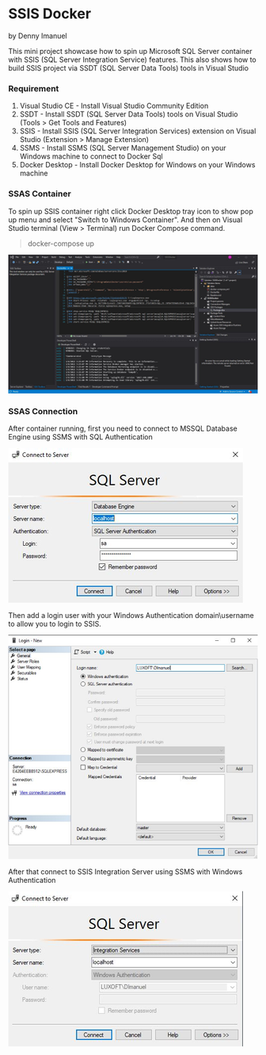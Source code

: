 # SSIS Docker
by Denny Imanuel

This mini project showcase how to spin up Microsoft SQL Server container with SSIS (SQL Server Integration Service) features. 
This also shows how to build SSIS project via SSDT (SQL Server Data Tools) tools in Visual Studio


### Requirement
1. Visual Studio CE - Install Visual Studio Community Edition
2. SSDT - Install SSDT (SQL Server Data Tools) tools on Visual Studio (Tools > Get Tools and Features)
3. SSIS - Install SSIS (SQL Server Integration Services) extension on Visual Studio (Extension > Manage Extension)
4. SSMS - Install SSMS (SQL Server Management Studio) on your Windows machine to connect to Docker Sql
5. Docker Desktop - Install Docker Desktop for Windows on your Windows machine

### SSAS Container

To spin up SSIS container right click Docker Desktop tray icon to show pop up menu and select "Switch to Windows Container". 
And then on Visual Studio terminal (View > Terminal) run Docker Compose command.

> docker-compose up

![](jpg/main.jpg)

### SSAS Connection

After container running, first you need to connect to MSSQL Database Engine using SSMS with SQL Authentication

![](jpg/mssql.jpg)

Then add a login user with your Windows Authentication domain\username to allow you to login to SSIS.

![](jpg/winauth.jpg)

After that connect to SSIS Integration Server using SSMS with Windows Authentication

![](jpg/ssis.jpg)
